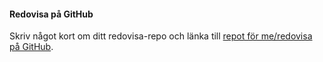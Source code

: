 #### Redovisa på GitHub

Skriv något kort om ditt redovisa-repo och länka till [repot för me/redovisa på GitHub](https://github.com/signeskold/designv2).
